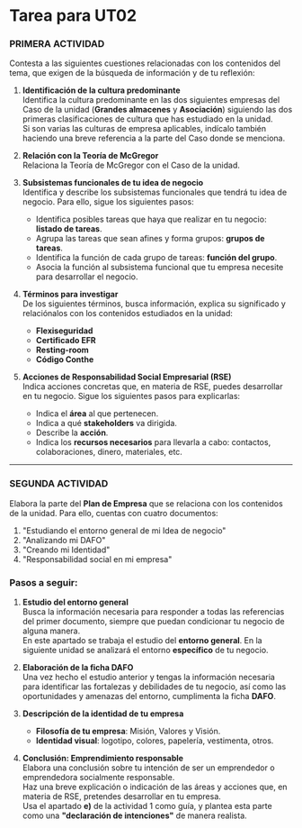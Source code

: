 # Tarea para UT02

### PRIMERA ACTIVIDAD

Contesta a las siguientes cuestiones relacionadas con los contenidos del tema, que exigen de la búsqueda de información y de tu reflexión:

1. **Identificación de la cultura predominante**  
   Identifica la cultura predominante en las dos siguientes empresas del Caso de la unidad (**Grandes almacenes** y **Asociación**) siguiendo las dos primeras clasificaciones de cultura que has estudiado en la unidad.  
   Si son varias las culturas de empresa aplicables, indícalo también haciendo una breve referencia a la parte del Caso donde se menciona.

2. **Relación con la Teoría de McGregor**  
   Relaciona la Teoría de McGregor con el Caso de la unidad.

3. **Subsistemas funcionales de tu idea de negocio**  
   Identifica y describe los subsistemas funcionales que tendrá tu idea de negocio. Para ello, sigue los siguientes pasos:

   - Identifica posibles tareas que haya que realizar en tu negocio: **listado de tareas**.
   - Agrupa las tareas que sean afines y forma grupos: **grupos de tareas**.
   - Identifica la función de cada grupo de tareas: **función del grupo**.
   - Asocia la función al subsistema funcional que tu empresa necesite para desarrollar el negocio.

4. **Términos para investigar**  
   De los siguientes términos, busca información, explica su significado y relaciónalos con los contenidos estudiados en la unidad:

   - **Flexiseguridad**
   - **Certificado EFR**
   - **Resting-room**
   - **Código Conthe**

5. **Acciones de Responsabilidad Social Empresarial (RSE)**  
   Indica acciones concretas que, en materia de RSE, puedes desarrollar en tu negocio. Sigue los siguientes pasos para explicarlas:

   - Indica el **área** al que pertenecen.
   - Indica a qué **stakeholders** va dirigida.
   - Describe la **acción**.
   - Indica los **recursos necesarios** para llevarla a cabo: contactos, colaboraciones, dinero, materiales, etc.

---

### SEGUNDA ACTIVIDAD

Elabora la parte del **Plan de Empresa** que se relaciona con los contenidos de la unidad. Para ello, cuentas con cuatro documentos:

1. "Estudiando el entorno general de mi Idea de negocio"
2. "Analizando mi DAFO"
3. "Creando mi Identidad"
4. "Responsabilidad social en mi empresa"

### Pasos a seguir:

1. **Estudio del entorno general**  
   Busca la información necesaria para responder a todas las referencias del primer documento, siempre que puedan condicionar tu negocio de alguna manera.  
   En este apartado se trabaja el estudio del **entorno general**. En la siguiente unidad se analizará el entorno **específico** de tu negocio.

2. **Elaboración de la ficha DAFO**  
   Una vez hecho el estudio anterior y tengas la información necesaria para identificar las fortalezas y debilidades de tu negocio, así como las oportunidades y amenazas del entorno, cumplimenta la ficha **DAFO**.

3. **Descripción de la identidad de tu empresa**  
   - **Filosofía de tu empresa**: Misión, Valores y Visión.  
   - **Identidad visual**: logotipo, colores, papelería, vestimenta, otros.

4. **Conclusión: Emprendimiento responsable**  
   Elabora una conclusión sobre tu intención de ser un emprendedor o emprendedora socialmente responsable.  
   Haz una breve explicación o indicación de las áreas y acciones que, en materia de RSE, pretendes desarrollar en tu empresa.  
   Usa el apartado **e)** de la actividad 1 como guía, y plantea esta parte como una **"declaración de intenciones"** de manera realista.
